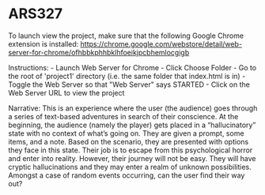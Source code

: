 # ARS327
 
To launch view the project, make sure that the following Google Chrome extension is installed: https://chrome.google.com/webstore/detail/web-server-for-chrome/ofhbbkphhbklhfoeikjpcbhemlocgigb

Instructions:
    - Launch Web Server for Chrome
    - Click Choose Folder
    - Go to the root of 'project1' directory (i.e. the same folder that index.html is in)
    - Toggle the Web Server so that "Web Server" says STARTED
    - Click on the Web Server URL to view the project


Narrative:
This is an experience where the user (the audience) goes through a series of text-based adventures in search of their conscience. At the beginning, the audience (namely the player) gets placed in a “hallucinatory” state with no context of what’s going on. They are given a prompt, some items, and a note. Based on the scenario, they are presented with options they face in this state. Their job is to escape from this psychological horror and enter into reality. However, their journey will not be easy. They will have cryptic hallucinations and they may enter a realm of unknown possibilities. Amongst a case of random events occurring, can the user find their way out?